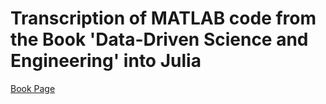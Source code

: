 # Transcription of MATLAB code from the Book 'Data-Driven Science and Engineering' into Julia
[Book Page](http://www.databookuw.com/)